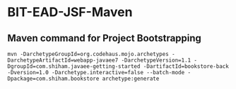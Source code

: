 # BIT-EAD-JSF-Maven

## Maven command for Project Bootstrapping
```mvn -DarchetypeGroupId=org.codehaus.mojo.archetypes -DarchetypeArtifactId=webapp-javaee7 -DarchetypeVersion=1.1 -DgroupId=com.shiham.javaee-getting-started -DartifactId=bookstore-back -Dversion=1.0 -Darchetype.interactive=false --batch-mode -Dpackage=com.shiham.bookstore archetype:generate```
